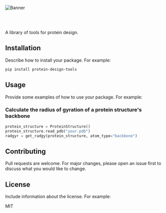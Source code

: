 ![Banner](assets/banner.png)

<br>
<br>

A library of tools for protein design.

## Installation

Describe how to install your package. For example:

```bash
pip install protein-design-tools
```

## Usage
Provide some examples of how to use your package. For example:

### Calculate the radius of gyration of a protein structure's backbone

```python
protein_structure = ProteinStructure()
protein_structure.read_pdb("your.pdb")
radgyr = get_radgy(protein_structure, atom_type="backbone")

```

## Contributing
Pull requests are welcome. For major changes, please open an issue first to discuss what you would like to change.

## License
Include information about the license. For example:

MIT

